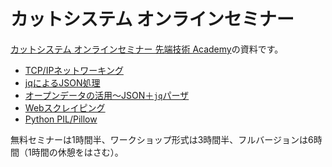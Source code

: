 # カットシステム オンラインセミナー

[カットシステム オンラインセミナー 先端技術 Academy](https://www.cutt.co.jp/lectures/)の資料です。

- [TCP/IPネットワーキング](./TcpIp/README.md)
- [jqによるJSON処理](./Jq/README.md)
- [オープンデータの活用～JSON＋`jq`パーザ](./OpenData-jq/README.md)
- [Webスクレイピング](./Scraping/README.md)
- [Python PIL/Pillow](./Pillow/README.md)

無料セミナーは1時間半、ワークショップ形式は3時間半、フルバージョンは6時間（1時間の休憩をはさむ）。
